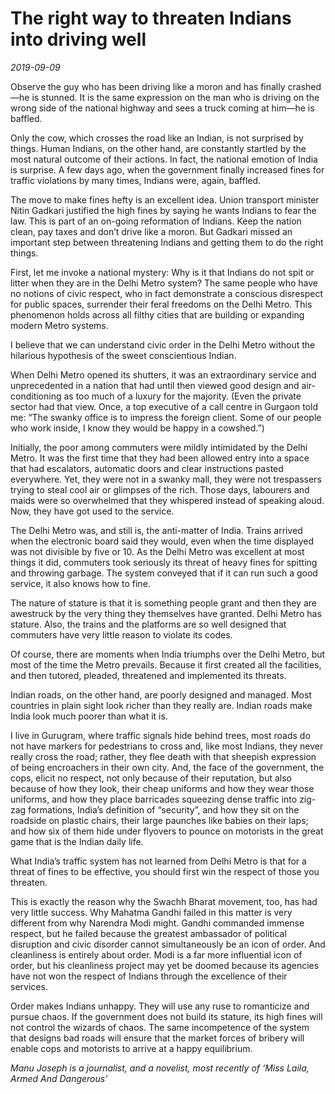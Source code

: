 # The right way to threaten Indians into driving well

*2019-09-09*

Observe the guy who has been driving like a moron and has finally
crashed—he is stunned. It is the same expression on the man who is
driving on the wrong side of the national highway and sees a truck
coming at him—he is baffled.

Only the cow, which crosses the road like an Indian, is not surprised by
things. Human Indians, on the other hand, are constantly startled by the
most natural outcome of their actions. In fact, the national emotion of
India is surprise. A few days ago, when the government finally increased
fines for traffic violations by many times, Indians were, again,
baffled.

The move to make fines hefty is an excellent idea. Union transport
minister Nitin Gadkari justified the high fines by saying he wants
Indians to fear the law. This is part of an on-going reformation of
Indians. Keep the nation clean, pay taxes and don’t drive like a moron.
But Gadkari missed an important step between threatening Indians and
getting them to do the right things.

First, let me invoke a national mystery: Why is it that Indians do not
spit or litter when they are in the Delhi Metro system? The same people
who have no notions of civic respect, who in fact demonstrate a
conscious disrespect for public spaces, surrender their feral freedoms
on the Delhi Metro. This phenomenon holds across all filthy cities that
are building or expanding modern Metro systems.

I believe that we can understand civic order in the Delhi Metro without
the hilarious hypothesis of the sweet conscientious Indian.

When Delhi Metro opened its shutters, it was an extraordinary service
and unprecedented in a nation that had until then viewed good design and
air-conditioning as too much of a luxury for the majority. (Even the
private sector had that view. Once, a top executive of a call centre in
Gurgaon told me: “The swanky office is to impress the foreign client.
Some of our people who work inside, I know they would be happy in a
cowshed.”)

Initially, the poor among commuters were mildly intimidated by the Delhi
Metro. It was the first time that they had been allowed entry into a
space that had escalators, automatic doors and clear instructions pasted
everywhere. Yet, they were not in a swanky mall, they were not
trespassers trying to steal cool air or glimpses of the rich. Those
days, labourers and maids were so overwhelmed that they whispered
instead of speaking aloud. Now, they have got used to the service.

The Delhi Metro was, and still is, the anti-matter of India. Trains
arrived when the electronic board said they would, even when the time
displayed was not divisible by five or 10. As the Delhi Metro was
excellent at most things it did, commuters took seriously its threat of
heavy fines for spitting and throwing garbage. The system conveyed that
if it can run such a good service, it also knows how to fine.

The nature of stature is that it is something people grant and then they
are awestruck by the very thing they themselves have granted. Delhi
Metro has stature. Also, the trains and the platforms are so well
designed that commuters have very little reason to violate its codes.

Of course, there are moments when India triumphs over the Delhi Metro,
but most of the time the Metro prevails. Because it first created all
the facilities, and then tutored, pleaded, threatened and implemented
its threats.

Indian roads, on the other hand, are poorly designed and managed. Most
countries in plain sight look richer than they really are. Indian roads
make India look much poorer than what it is.

I live in Gurugram, where traffic signals hide behind trees, most roads
do not have markers for pedestrians to cross and, like most Indians,
they never really cross the road; rather, they flee death with that
sheepish expression of being encroachers in their own city. And, the
face of the government, the cops, elicit no respect, not only because of
their reputation, but also because of how they look, their cheap
uniforms and how they wear those uniforms, and how they place barricades
squeezing dense traffic into zig-zag formations, India’s definition of
“security”, and how they sit on the roadside on plastic chairs, their
large paunches like babies on their laps; and how six of them hide under
flyovers to pounce on motorists in the great game that is the Indian
daily life.

What India’s traffic system has not learned from Delhi Metro is that for
a threat of fines to be effective, you should first win the respect of
those you threaten.

This is exactly the reason why the Swachh Bharat movement, too, has had
very little success. Why Mahatma Gandhi failed in this matter is very
different from why Narendra Modi might. Gandhi commanded immense
respect, but he failed because the greatest ambassador of political
disruption and civic disorder cannot simultaneously be an icon of order.
And cleanliness is entirely about order. Modi is a far more influential
icon of order, but his cleanliness project may yet be doomed because its
agencies have not won the respect of Indians through the excellence of
their services.

Order makes Indians unhappy. They will use any ruse to romanticize and
pursue chaos. If the government does not build its stature, its high
fines will not control the wizards of chaos. The same incompetence of
the system that designs bad roads will ensure that the market forces of
bribery will enable cops and motorists to arrive at a happy equilibrium.

*Manu Joseph is a journalist, and a novelist, most recently of ‘Miss
Laila, Armed And Dangerous’*
